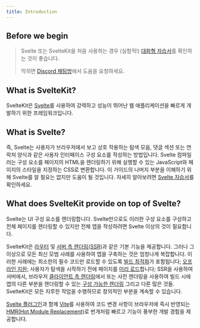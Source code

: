 ```yaml
---
title: Introduction
---
```


## Before we begin

> Svelte 또는 SvelteKit을 처음 사용하는 경우 (실험적!) [대화형 자습서](https://learn.svelte.dev)를 확인하는 것이 좋습니다.
>
> 막히면 [Discord 채팅방](https://svelte.dev/chat)에서 도움을 요청하세요.

## What is SvelteKit?

SvelteKit은 [Svelte](https://svelte.dev/)를 사용하여 강력하고 성능이 뛰어난 웹 애플리케이션을 빠르게 개발하기 위한 프레임워크입니다.

## What is Svelte?

즉, Svelte는 사용자가 브라우저에서 보고 상호 작용하는 탐색 모음, 댓글 섹션 또는 연락처 양식과 같은 사용자 인터페이스 구성 요소를 작성하는 방법입니다. Svelte 컴파일러는 구성 요소를 페이지의 HTML을 렌더링하기 위해 실행할 수 있는 JavaScript와 페이지의 스타일을 지정하는 CSS로 변환합니다. 이 가이드의 나머지 부분을 이해하기 위해 Svelte를 알 필요는 없지만 도움이 될 것입니다. 자세히 알아보려면 [Svelte 자습서](https://svelte.dev/tutorial)를 확인하세요.

## What does SvelteKit provide on top of Svelte?

Svelte는 UI 구성 요소를 렌더링합니다. Svelte만으로도 이러한 구성 요소를 구성하고 전체 페이지를 렌더링할 수 있지만 전체 앱을 작성하려면 Svelte 이상의 것이 필요합니다.

SvelteKit은 [라우터](/docs/glossary#routing) 및 [서버 측 렌더링(SSR)](/docs/glossary#ssr)과 같은 기본 기능을 제공합니다. 그러나 그 이상으로 모든 최신 모범 사례를 사용하여 앱을 구축하는 것은 엄청나게 복잡합니다. 이러한 사례에는 최소한의 필수 코드만 로드할 수 있도록 [빌드 최적화](https://vitejs.dev/guide/features.html#build-optimizations)가 포함됩니다; [오프라인 지원](/docs/service-workers); 사용자가 탐색을 시작하기 전에 페이지를 [미리 로드](/docs/link-options#data-sveltekit-preload-data)합니다; SSR을 사용하여 서버에서, 브라우저 [클라이언트 측 렌더링](/docs/glossary#csr)에서 또는 사전 렌더링을 사용하여 빌드 시에 앱의 다른 부분을 렌더링할 수 있는 [구성 가능한 렌더링](/docs/page-options) 그리고 다른 많은 것들. SvelteKit은 모든 지루한 작업을 수행하므로 창의적인 부분을 계속할 수 있습니다.

[Svelte 플러그인](https://github.com/sveltejs/vite-plugin-svelte)과 함께 [Vite](https://vitejs.dev/)를 사용하여 코드 변경 사항이 브라우저에 즉시 반영되는 [HMR(Hot Module Replacement)](https://github.com/sveltejs/vite-plugin-svelte/blob/main/docs/config.md#hot)로 번개처럼 빠르고 기능이 풍부한 개발 경험을 제공합니다.
